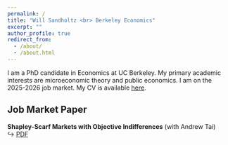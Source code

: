 ```yaml
---
permalink: /
title: "Will Sandholtz <br> Berkeley Economics"
excerpt: ""
author_profile: true
redirect_from: 
  - /about/
  - /about.html
---
```


I am a PhD candidate in Economics at UC Berkeley.  My primary academic interests are microeconomic theory and public economics.  I am on the 2025-2026 job market.  My CV is available [here](https://willsandholtz.github.io/files/whs_cv.pdf).

## Job Market Paper
**Shapley-Scarf Markets with Objective Indifferences** (with Andrew Tai)  
&#x21AA; [PDF](https://willsandholtz.github.io/research/sandholtztai_shapleyscarf.pdf) 
